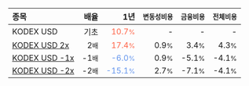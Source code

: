 | **종목** | **배율** | **1년** | **<small>변동성비용</small>** | **<small>금융비용</small>** | **<small>전체비용</small>** |
| :------- | -------: | ------: | --------------: | ------------: | ------------: |
| KODEX USD | 기초 | <span style="color: tomato">10.7<small>%</small></span> | - | - | - |
| [KODEX USD 2x](/261250/) | 2<small>배</small> | <span style="color: tomato">17.4<small>%</small></span> | 0.9<small>%</small> | 3.4<small>%</small> | 4.3<small>%</small> |
| [KODEX USD -1x](/261270/) | -1<small>배</small> | <span style="color: cornflowerblue">-6.0<small>%</small></span> | 0.9<small>%</small> | -5.1<small>%</small> | -4.1<small>%</small> |
| [KODEX USD -2x](/261260/) | -2<small>배</small> | <span style="color: cornflowerblue">-15.1<small>%</small></span> | 2.7<small>%</small> | -7.1<small>%</small> | -4.1<small>%</small> |